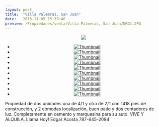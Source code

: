 ```yaml
---
layout: post
title:  "Villa Palemras, San Juan"
date:   2015-11-05 15:39:40
preview: /Propiedades/venta/Villa Palmeras, San Juan/NRG1.JPG
---
```


<center>
	<div class="mainImg">
		<img src="/Edweb/Propiedades/venta/Villa Palmeras, San Juan/NRG1.JPG" class="custom">
	</div>
	<!--aqui comienza las fotos pequeñas -->
	<ul class="thumbnails">
	  <li>
	    <a href="/Edweb/Propiedades/venta/Villa Palmeras, San Juan/NRG1.JPG">
	      <img class="tumbnails" src="/Edweb/Propiedades/venta/Villa Palmeras, San Juan/NRG1.JPG" alt="Thumbnail">
	    </a>
	  </li>
	  <li>
	    <a href="/Edweb/Propiedades/venta/Villa Palmeras, San Juan/NRG2.JPG">
	      <img class="tumbnails" src="/Edweb/Propiedades/venta/Villa Palmeras, San Juan/NRG2.JPG" alt="Thumbnail">
	    </a>
	  </li>
	  <li>
	    <a href="/Edweb/Propiedades/venta/Villa Palmeras, San Juan/NRG3.JPG">
	      <img class="tumbnails" src="/Edweb/Propiedades/venta/Villa Palmeras, San Juan/NRG3.JPG" alt="Thumbnail">
	    </a>
	  </li>
	  <li>
	    <a href="/Edweb/Propiedades/venta/Villa Palmeras, San Juan/NRG4.JPG">
	      <img class="tumbnails" src="/Edweb/Propiedades/venta/Villa Palmeras, San Juan/NRG4.JPG" alt="Thumbnail">
	    </a>
	  </li>
	  <li>
	    <a href="/Edweb/Propiedades/venta/Villa Palmeras, San Juan/NRG5.JPG">
	      <img class="tumbnails" src="/Edweb/Propiedades/venta/Villa Palmeras, San Juan/NRG5.JPG" alt="Thumbnail">
	    </a>
	  </li>
	  <li>
	    <a href="/Edweb/Propiedades/venta/Villa Palmeras, San Juan/NRG6.JPG">
	      <img class="tumbnails" src="/Edweb/Propiedades/venta/Villa Palmeras, San Juan/NRG6.JPG" alt="Thumbnail">
	    </a>
	  </li>
	  <li>
	    <a href="/Edweb/Propiedades/venta/Villa Palmeras, San Juan/NRG7.JPG">
	      <img class="tumbnails" src="/Edweb/Propiedades/venta/Villa Palmeras, San Juan/NRG7.JPG" alt="Thumbnail">
	    </a>
	  </li>
		<li>
	    <a href="/Edweb/Propiedades/venta/Villa Palmeras, San Juan/NRG8.JPG">
	      <img class="tumbnails" src="/Edweb/Propiedades/venta/Villa Palmeras, San Juan/NRG8.JPG" alt="Thumbnail">
	    </a>
	  </li>
		<li>
	    <a href="/Edweb/Propiedades/venta/Villa Palmeras, San Juan/NRG9.JPG">
	      <img class="tumbnails" src="/Edweb/Propiedades/venta/Villa Palmeras, San Juan/NRG9.JPG" alt="Thumbnail">
	    </a>
	  </li>
		<li>
	    <a href="/Edweb/Propiedades/venta/Villa Palmeras, San Juan/NRG10.JPG">
	      <img class="tumbnails" src="/Edweb/Propiedades/venta/Villa Palmeras, San Juan/NRG10.JPG" alt="Thumbnail">
	    </a>
	  </li>
	</ul>
	<script src="https://ajax.googleapis.com/ajax/libs/jquery/1.9.1/jquery.min.js"></script>
	<script type="text/javascript" src="/Edweb/js/jquery.simpleGal.js"></script>
	<script>
		$(document).ready(function () {
			$('.thumbnails').simpleGal({
				mainImage: '.custom'
			});
		});
	</script>
</center>

Propiedad de dos unidades una de 4/1 y otra de 2/1 con 1418 pies de construcción, y 2 cómodas localización, buen patio y dos contadores de luz. Completamente en cemento y marquesina para su auto. VIVE Y ALQUILA. Llama Hoy! Edgar Acosta 787-645-2084
